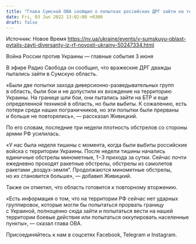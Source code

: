 ```yaml
---
title: "Глава Сумской ОВА сообщил о попытках российских ДРГ зайти на территорию области"
date: Fri, 03 Jun 2022 13:02:00 +0300
draft: false
---
```

Источник: Новое Время https://nv.ua/ukraine/events/v-sumskuyu-oblast-pytalis-zayti-diversanty-iz-rf-novosti-ukrainy-50247334.html


Война России против Украины — главные события 3 июня

В эфире Радио Свобода он сообщил, что вражеские ДРГ дважды пытались зайти в Сумскую область.

«Были две попытки захода диверсионно-разведывательных групп в область, были бои и не допустили их вхождение на территорию Украины. На границе шли бои, они пытались зайти на БТР и еще определенной техникой в область, но были выбиты. К сожалению, есть потери среди наших пограничников, но эти попытки были прерваны и больше не повторялись», — рассказал Живицкий.

По его словам, последние три недели плотность обстрелов со стороны армии РФ усилилась.

«У нас была неделя тишины с момента, когда были выбиты российские войска с территории Украины. После недели тишины начались единичные обстрелы минометные, 1−3 прихода за сутки. Сейчас почти ежедневно проходят ракетные обстрелы, обстрелы из самолетов ракетами „воздух-земля“. Продолжаются минометные обстрелы, но их становится больше», — добавил Живицкий.

Также он отметил, что область готовится к повторному вторжению.

«Есть информация о том, что на территории РФ сейчас нет ударных группировок, которые могли бы попытаться прорвать границу с Украиной, полноценно сюда зайти и попытаться вести на нашей территории боевые действия или попытаться оккупировать населенные пункты», — сказал глава ОВА.

Присоединяйтесь к нам в соцсетях Facebook, Telegram и Instagram.
